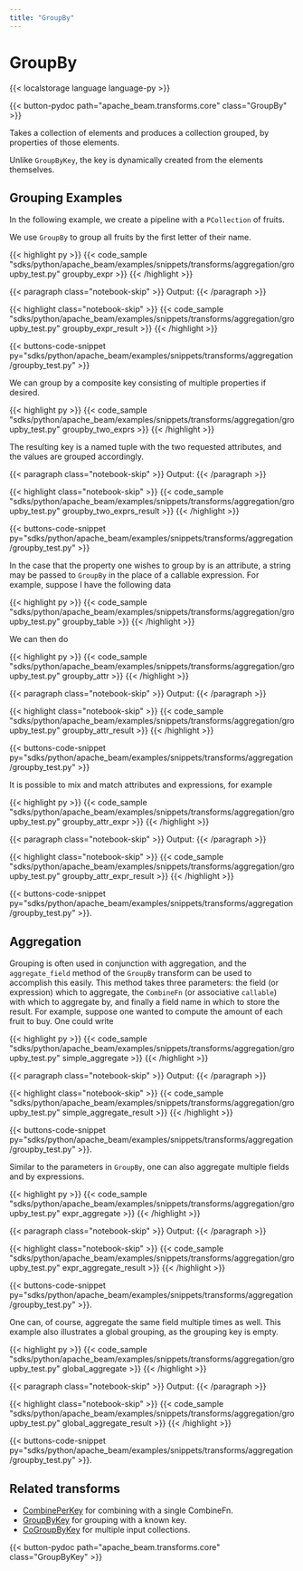 ```yaml
---
title: "GroupBy"
---
```

<!--
Licensed under the Apache License, Version 2.0 (the "License");
you may not use this file except in compliance with the License.
You may obtain a copy of the License at

http://www.apache.org/licenses/LICENSE-2.0

Unless required by applicable law or agreed to in writing, software
distributed under the License is distributed on an "AS IS" BASIS,
WITHOUT WARRANTIES OR CONDITIONS OF ANY KIND, either express or implied.
See the License for the specific language governing permissions and
limitations under the License.
-->

# GroupBy

{{< localstorage language language-py >}}

{{< button-pydoc path="apache_beam.transforms.core" class="GroupBy" >}}

Takes a collection of elements and produces a collection grouped,
by properties of those elements.

Unlike `GroupByKey`, the key is dynamically created from the elements themselves.

## Grouping Examples

In the following example, we create a pipeline with a `PCollection` of fruits.

We use `GroupBy` to group all fruits by the first letter of their name.

{{< highlight py >}}
{{< code_sample "sdks/python/apache_beam/examples/snippets/transforms/aggregation/groupby_test.py" groupby_expr >}}
{{< /highlight >}}

{{< paragraph class="notebook-skip" >}}
Output:
{{< /paragraph >}}

{{< highlight class="notebook-skip" >}}
{{< code_sample "sdks/python/apache_beam/examples/snippets/transforms/aggregation/groupby_test.py" groupby_expr_result >}}
{{< /highlight >}}

{{< buttons-code-snippet
  py="sdks/python/apache_beam/examples/snippets/transforms/aggregation/groupby_test.py" >}}


We can group by a composite key consisting of multiple properties if desired.

{{< highlight py >}}
{{< code_sample "sdks/python/apache_beam/examples/snippets/transforms/aggregation/groupby_test.py" groupby_two_exprs >}}
{{< /highlight >}}

The resulting key is a named tuple with the two requested attributes, and the
values are grouped accordingly.

{{< paragraph class="notebook-skip" >}}
Output:
{{< /paragraph >}}

{{< highlight class="notebook-skip" >}}
{{< code_sample "sdks/python/apache_beam/examples/snippets/transforms/aggregation/groupby_test.py" groupby_two_exprs_result >}}
{{< /highlight >}}

{{< buttons-code-snippet
  py="sdks/python/apache_beam/examples/snippets/transforms/aggregation/groupby_test.py" >}}


In the case that the property one wishes to group by is an attribute, a string
may be passed to `GroupBy` in the place of a callable expression. For example,
suppose I have the following data

{{< highlight py >}}
{{< code_sample "sdks/python/apache_beam/examples/snippets/transforms/aggregation/groupby_test.py" groupby_table >}}
{{< /highlight >}}

We can then do

{{< highlight py >}}
{{< code_sample "sdks/python/apache_beam/examples/snippets/transforms/aggregation/groupby_test.py" groupby_attr >}}
{{< /highlight >}}

{{< paragraph class="notebook-skip" >}}
Output:
{{< /paragraph >}}

{{< highlight class="notebook-skip" >}}
{{< code_sample "sdks/python/apache_beam/examples/snippets/transforms/aggregation/groupby_test.py" groupby_attr_result >}}
{{< /highlight >}}

{{< buttons-code-snippet
  py="sdks/python/apache_beam/examples/snippets/transforms/aggregation/groupby_test.py" >}}

It is possible to mix and match attributes and expressions, for example

{{< highlight py >}}
{{< code_sample "sdks/python/apache_beam/examples/snippets/transforms/aggregation/groupby_test.py" groupby_attr_expr >}}
{{< /highlight >}}

{{< paragraph class="notebook-skip" >}}
Output:
{{< /paragraph >}}

{{< highlight class="notebook-skip" >}}
{{< code_sample "sdks/python/apache_beam/examples/snippets/transforms/aggregation/groupby_test.py" groupby_attr_expr_result >}}
{{< /highlight >}}

{{< buttons-code-snippet
  py="sdks/python/apache_beam/examples/snippets/transforms/aggregation/groupby_test.py" >}}.

## Aggregation

Grouping is often used in conjunction with aggregation, and the
`aggregate_field` method of the `GroupBy` transform can be used to accomplish
this easily.
This method takes three parameters: the field (or expression) which to
aggregate, the `CombineFn` (or associative `callable`) with which to aggregate
by, and finally a field name in which to store the result.
For example, suppose one wanted to compute the amount of each fruit to buy.
One could write

{{< highlight py >}}
{{< code_sample "sdks/python/apache_beam/examples/snippets/transforms/aggregation/groupby_test.py" simple_aggregate >}}
{{< /highlight >}}

{{< paragraph class="notebook-skip" >}}
Output:
{{< /paragraph >}}

{{< highlight class="notebook-skip" >}}
{{< code_sample "sdks/python/apache_beam/examples/snippets/transforms/aggregation/groupby_test.py" simple_aggregate_result >}}
{{< /highlight >}}

{{< buttons-code-snippet
  py="sdks/python/apache_beam/examples/snippets/transforms/aggregation/groupby_test.py" >}}.

Similar to the parameters in `GroupBy`, one can also aggregate multiple fields
and by expressions.

{{< highlight py >}}
{{< code_sample "sdks/python/apache_beam/examples/snippets/transforms/aggregation/groupby_test.py" expr_aggregate >}}
{{< /highlight >}}

{{< paragraph class="notebook-skip" >}}
Output:
{{< /paragraph >}}

{{< highlight class="notebook-skip" >}}
{{< code_sample "sdks/python/apache_beam/examples/snippets/transforms/aggregation/groupby_test.py" expr_aggregate_result >}}
{{< /highlight >}}

{{< buttons-code-snippet
  py="sdks/python/apache_beam/examples/snippets/transforms/aggregation/groupby_test.py" >}}.

One can, of course, aggregate the same field multiple times as well.
This example also illustrates a global grouping, as the grouping key is empty.

{{< highlight py >}}
{{< code_sample "sdks/python/apache_beam/examples/snippets/transforms/aggregation/groupby_test.py" global_aggregate >}}
{{< /highlight >}}

{{< paragraph class="notebook-skip" >}}
Output:
{{< /paragraph >}}

{{< highlight class="notebook-skip" >}}
{{< code_sample "sdks/python/apache_beam/examples/snippets/transforms/aggregation/groupby_test.py" global_aggregate_result >}}
{{< /highlight >}}

{{< buttons-code-snippet
  py="sdks/python/apache_beam/examples/snippets/transforms/aggregation/groupby_test.py" >}}.


## Related transforms

* [CombinePerKey](/documentation/transforms/python/aggregation/combineperkey) for combining with a single CombineFn.
* [GroupByKey](/documentation/transforms/python/aggregation/groupbykey) for grouping with a known key.
* [CoGroupByKey](/documentation/transforms/python/aggregation/cogroupbykey) for multiple input collections.

{{< button-pydoc path="apache_beam.transforms.core" class="GroupByKey" >}}
